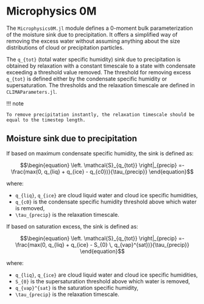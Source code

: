 # Microphysics 0M

The `Microphysics0M.jl` module defines a 0-moment bulk parameterization of
  the moisture sink due to precipitation.
It offers a simplified way of removing the excess water
  without assuming anything about the size distributions of cloud
  or precipitation particles.

The ``q_{tot}`` (total water specific humidity) sink due to precipitation
  is obtained by relaxation with a constant timescale
  to a state with condensate exceeding a threshold value removed.
The threshold for removing excess ``q_{tot}`` is defined either by the
  condensate specific humidity or supersaturation.
The thresholds and the relaxation timescale are defined in
  `CLIMAParameters.jl`.

!!! note

    To remove precipitation instantly, the relaxation timescale should be
    equal to the timestep length.

## Moisture sink due to precipitation

If based on maximum condensate specific humidity, the sink is defined as:
``` math
\begin{equation}
  \left. \mathcal{S}_{q_{tot}} \right|_{precip} =-
    \frac{max(0, q_{liq} + q_{ice} - q_{c0})}{\tau_{precip}}
\end{equation}
```
where:
  - ``q_{liq}``, ``q_{ice}`` are cloud liquid water and cloud ice specific humidities,
  - ``q_{c0}`` is the condensate specific humidity threshold above which water is removed,
  - ``\tau_{precip}`` is the relaxation timescale.

If based on saturation excess, the sink is defined as:
```math
\begin{equation}
  \left. \mathcal{S}_{q_{tot}} \right|_{precip} =-
    \frac{max(0, q_{liq} + q_{ice} - S_{0} \, q_{vap}^{sat})}{\tau_{precip}}
\end{equation}
```
where:
  - ``q_{liq}``, ``q_{ice}`` are cloud liquid water and cloud ice specific humidities,
  - ``S_{0}`` is the supersaturation threshold above which water is removed,
  - ``q_{vap}^{sat}`` is the saturation specific humidity,
  - ``\tau_{precip}`` is the relaxation timescale.
